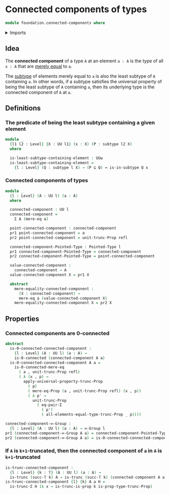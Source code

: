 # Connected components of types

```agda
module foundation.connected-components where
```

<details><summary>Imports</summary>

```agda
open import foundation.0-connected-types
open import foundation.dependent-pair-types
open import foundation.logical-equivalences
open import foundation.mere-equality
open import foundation.propositional-truncations
open import foundation.propositions
open import foundation.universe-levels

open import foundation-core.equality-dependent-pair-types
open import foundation-core.identity-types
open import foundation-core.subtypes
open import foundation-core.truncated-types
open import foundation-core.truncation-levels

open import higher-group-theory.higher-groups

open import structured-types.pointed-types
```

</details>

## Idea

The **connected component** of a type `A` at an element `a : A` is the type of
all `x : A` that are [merely equal](foundation.mere-equality.md) to `a`.

The [subtype](foundation-core.subtypes.md) of elements merely equal to `a` is
also the least subtype of `A` containing `a`. In other words, if a subtype
satisfies the universal property of being the least subtype of `A` containing
`a`, then its underlying type is the connected component of `A` at `a`.

## Definitions

### The predicate of being the least subtype containing a given element

```agda
module _
  {l1 l2 : Level} {X : UU l1} (x : X) (P : subtype l2 X)
  where

  is-least-subtype-containing-element : UUω
  is-least-subtype-containing-element =
    {l : Level} (Q : subtype l X) → (P ⊆ Q) ↔ is-in-subtype Q x
```

### Connected components of types

```agda
module _
  {l : Level} (A : UU l) (a : A)
  where

  connected-component : UU l
  connected-component =
    Σ A (mere-eq a)

  point-connected-component : connected-component
  pr1 point-connected-component = a
  pr2 point-connected-component = unit-trunc-Prop refl

  connected-component-Pointed-Type : Pointed-Type l
  pr1 connected-component-Pointed-Type = connected-component
  pr2 connected-component-Pointed-Type = point-connected-component

  value-connected-component :
    connected-component → A
  value-connected-component X = pr1 X

  abstract
    mere-equality-connected-component :
      (X : connected-component) →
      mere-eq a (value-connected-component X)
    mere-equality-connected-component X = pr2 X
```

## Properties

### Connected components are 0-connected

```agda
abstract
  is-0-connected-connected-component :
    {l : Level} (A : UU l) (a : A) →
    is-0-connected (connected-component A a)
  is-0-connected-connected-component A a =
    is-0-connected-mere-eq
      ( a , unit-trunc-Prop refl)
      ( λ (x , p) →
        apply-universal-property-trunc-Prop
          ( p)
          ( mere-eq-Prop (a , unit-trunc-Prop refl) (x , p))
          ( λ p' →
            unit-trunc-Prop
              ( eq-pair-Σ
                ( p')
                ( all-elements-equal-type-trunc-Prop _ p))))

connected-component-∞-Group :
  {l : Level} (A : UU l) (a : A) → ∞-Group l
pr1 (connected-component-∞-Group A a) = connected-component-Pointed-Type A a
pr2 (connected-component-∞-Group A a) = is-0-connected-connected-component A a
```

### If `A` is `k+1`-truncated, then the connected component of `a` in `A` is `k+1`-truncated

```agda
is-trunc-connected-component :
  {l : Level} {k : 𝕋} (A : UU l) (a : A) →
  is-trunc (succ-𝕋 k) A → is-trunc (succ-𝕋 k) (connected-component A a)
is-trunc-connected-component {l} {k} A a H =
  is-trunc-Σ H (λ x → is-trunc-is-prop k is-prop-type-trunc-Prop)
```
